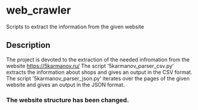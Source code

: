# web_crawler
Scripts to extract the information from the given website

## Description

The project is devoted to the extraction of the needed infromation from the website https://5karmanov.ru/
The script '5karmanov_parser_csv.py' extracts the information about shops and gives an output in the CSV format. 
The script '5karmanov_parser_json.py' iterates over the pages of the given website and gives an output in the JSON format.
    
### The website structure has been changed.
